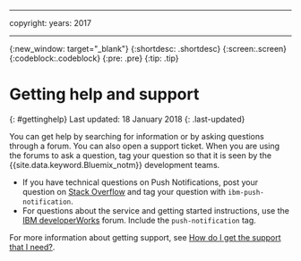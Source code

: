 ----

copyright:
 years: 2017

---

{:new_window: target="_blank"}
{:shortdesc: .shortdesc}
{:screen:.screen}
{:codeblock:.codeblock}
{:pre: .pre}
{:tip: .tip}

# Getting help and support
{: #gettinghelp}
Last updated: 18 January 2018
{: .last-updated}

You can get help by searching for information or by asking questions through a forum. You can also open a support ticket. When you are using the forums to ask a question, tag your question so that it is seen by the {{site.data.keyword.Bluemix_notm}} development teams.
  * If you have technical questions on Push Notifications, post your question on [Stack Overflow](https://stackoverflow.com/questions/tagged/ibm-mobile-services) and tag your question with `ibm-push-notification`.
  * For questions about the service and getting started instructions, use the [IBM developerWorks](  https://developer.ibm.com/answers/topics/bluemix-mobile-services/) forum. Include the `push-notification` tag.

For more information about getting support, see [How do I get the support that I need?](/docs/get-support/howtogetsupport.html#getting-customer-support).
